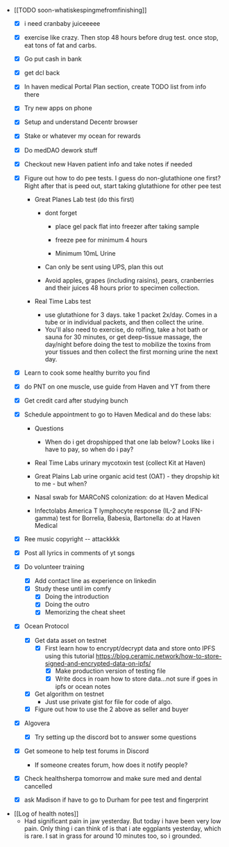   * [[TODO soon-whatiskespingmefromfinishing]]
    * [x] i need cranbaby juiceeeee

    * [x] exercise like crazy. Then stop 48 hours before drug test. once stop, eat tons of fat and carbs. 
    * [x] Go put cash in bank

    * [x] get dcl back
    * [x] In haven medical Portal Plan section, create TODO list from info there
    * [x] Try new apps on phone
    * [x] Setup and understand Decentr browser
    * [x] Stake or whatever my ocean for rewards
    * [x] Do medDAO dework stuff
    * [x] Checkout new Haven patient info and take notes if needed
    * [x] Figure out how to do pee tests. I guess do non-glutathione one first? Right after that is peed out, start taking glutathione for other pee test
      * Great Planes Lab test (do this first)
        * dont forget

          * place gel pack flat into freezer after taking sample

          * freeze pee for minimum 4 hours

          * Minimum 10mL Urine
        * Can only be sent using UPS, plan this out
        * Avoid apples, grapes (including raisins), pears, cranberries and their juices 48 hours prior to specimen collection.

      * Real Time Labs test
        * use glutathione for 3 days. take 1 packet 2x/day. Comes in a tube or in individual packets, and then collect the urine.
        * You'll also need to exercise, do rolfing, take a hot bath or sauna for 30 minutes, or get deep-tissue massage, the day/night before doing the test to mobilize the toxins from your tissues and then collect the first morning urine the next day.
    * [x] Learn to cook some healthy burrito you find
    * [x] do PNT on one muscle, use guide from Haven and YT from there
    * [x] Get credit card after studying bunch
    * [x] Schedule appointment to go to Haven Medical and do these labs:
      * Questions
        * When do i get dropshipped that one lab below? Looks like i have to pay, so when do i pay?

      * Real Time Labs urinary mycotoxin test (collect Kit at Haven)
      * Great Plains Lab urine organic acid test (OAT) - they dropship kit to me - but when?
      * Nasal swab for MARCoNS colonization: do at Haven Medical
      * Infectolabs America T lymphocyte response (IL-2 and IFN-gamma) test for Borrelia, Babesia, Bartonella: do at Haven Medical
    * [x] Ree music copyright -- attackkkk
    * [x] Post all lyrics in comments of yt songs
    * [x] Do volunteer training
      * [x] Add contact line as experience on linkedin
      * [x] Study these until im comfy
        * [x] Doing the introduction
        * [x] Doing the outro
        * [x] Memorizing the cheat sheet
    * [x] Ocean Protocol
      * [x] Get data asset on testnet
        * [x] First learn how to encrypt/decrypt data and store onto IPFS using this tutorial https://blog.ceramic.network/how-to-store-signed-and-encrypted-data-on-ipfs/
          * [x] Make production version of testing file
          * [x] Write docs in roam how to store data...not sure if goes in ipfs or ocean notes
      * [x] Get algorithm on testnet
        * Just use private gist for file for code of algo. 
      * [x] Figure out how to use the 2 above as seller and buyer
    * [x] Algovera
      * [x] Try setting up the discord bot to answer some questions

    * [x] Get someone to help test forums in Discord
      * If someone creates forum, how does it notify people?
    * [x] Check healthsherpa tomorrow and make sure med and dental cancelled
    * [x] ask Madison if have to go to Durham for pee test and fingerprint 
  * [[Log of health notes]]
    * Had significant pain in jaw yesterday. But today i have been very low pain. Only thing i can think of is that i ate eggplants yesterday, which is rare. I sat in grass for around 10 minutes too, so i grounded.